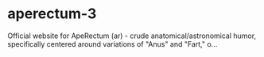 # aperectum-3
Official website for ApeRectum (ar) - crude anatomical/astronomical humor, specifically centered around variations of "Anus" and "Fart," o...
